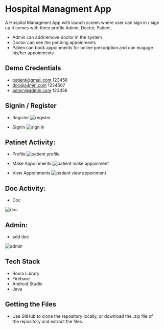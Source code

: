 
# Hospital Managment App

A Hospital Managment App with launch screen where user can sign in
/ sign up.It comes with three profile Admin, Doctor, Patient.


- Admin can add/remove doctor in the system
- Doctor can see the pending appoinments
- Patien can book appoinments for online prescription and can magage his/her appoinments 

## Demo Credentials
- patient@gmail.com     123456
- doc@admin.com     1234567
- admin@admin.com   123456 


## Signin / Register

- Register
![register](https://user-images.githubusercontent.com/73743547/176149767-26fd1f9d-4469-4504-9af3-8e7d5d2061dd.jpeg)

- SignIn
![sign in](https://user-images.githubusercontent.com/73743547/176149782-a83102e6-04b4-4a93-8c2d-db525d2cb874.jpeg)


## Patinet Activity:
- Profile
![patient profile](https://user-images.githubusercontent.com/73743547/176148254-e72489c3-c783-4e4a-884a-e6f1bbc4afbc.jpeg)

- Make Appoinments
![patient make appoinment](https://user-images.githubusercontent.com/73743547/176148234-ba1f4ed5-6c17-4feb-8489-6d964e50cc68.jpeg)

- View Appoinments
![patient view appoinment](https://user-images.githubusercontent.com/73743547/176148260-e99ea2e3-ee6d-4ea2-a000-6e0b87a557fb.jpeg)


## Doc Activity:

- Doc

![doc](https://user-images.githubusercontent.com/73743547/176148766-dd337390-2f5d-4196-87f0-bc217dfd447c.jpeg)


## Admin:
- add doc

![admin](https://user-images.githubusercontent.com/73743547/176149408-a28f7c07-f77f-4f1a-8dcb-2b750e07fb0a.jpeg)







## Tech Stack

 - Room Library
 - Firebase 
 - Android Studio
 - Java

 ## Getting the Files
 - Use GitHub to clone the repository locally, or download the .zip file of the repository and extract the files.

 


